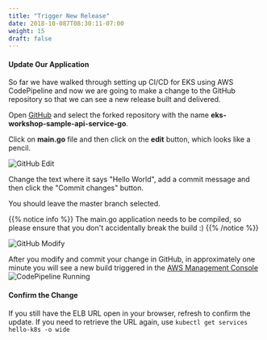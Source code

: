 ```yaml
---
title: "Trigger New Release"
date: 2018-10-087T08:30:11-07:00
weight: 15
draft: false
---
```

#### Update Our Application

So far we have walked through setting up CI/CD for EKS using AWS CodePipeline and now we are going to
make a change to the GitHub repository so that we can see a new release built and delivered.

Open [GitHub](https://github.com/) and select the forked repository with the name **eks-workshop-sample-api-service-go**.

Click on **main.go** file and then click on the **edit** button, which looks like a pencil.

![GitHub Edit](/images/codepipeline/github_edit.png)

Change the text where it says "Hello World", add a commit message and then click the "Commit changes" button.

You should leave the master branch selected.

{{% notice info %}}
The main.go application needs to be compiled, so please ensure that you don't accidentally break the build :)
{{% /notice %}}

![GitHub Modify](/images/codepipeline/github_modify.png)

After you modify and commit your change in GitHub, in approximately one minute you will see a new build triggered in the [AWS Management Console](https://console.aws.amazon.com/codesuite/codepipeline/pipelines)
![CodePipeline Running](/images/codepipeline/codepipeline_building.png)

#### Confirm the Change

If you still have the ELB URL open in your browser, refresh to confirm the update. If you need to retrieve the URL again, use `kubectl get services hello-k8s -o wide`
